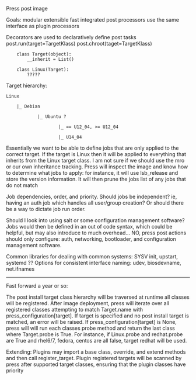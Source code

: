 Press post image

Goals:
	modular
	extensible
	fast
	integrated post processors use the same interface as plugin processors

Decorators are used to declaratively define post tasks
	post.run(target=TargetKlass)
	post.chroot(taget=TargetKlass)

		class Target(object):
			__inherit = List()

		class Linux(Target):
			?????


Target hierarchy:

	Linux
	
		|_ Debian
		
				|_ Ubuntu ?
				
						|_ == U12_04, >= U12_04
						
						|_ U14_04 



Essentially we want to be able to define jobs that are only applied to the correct target. If the target is Linux then
it will be applied to everything that inherits from the Linux target class. I am not sure if we should use the mro or
our own inheritance tracking. Press will inspect the image and know how to determine what jobs to apply: for instance,
it will use lsb_release and store the version information. It will then prune the jobs list of any jobs that do not
match

Job dependencies, order, and priority. Should jobs be independent? ie, having an auth job which handles all user/group
creation? Or should there be a way to dictate job run order.

Should I look into using salt or some configuration management software? Jobs would then be defined in an out of code
syntax, which could be helpful, but may also introduce to much overhead... NO, press post actions should only 
configure: auth, networking, bootloader, and configuration management software. 

Common libraries for dealing with common systems: SYSV init, upstart, systemd ??
Options for consistent interface naming: udev, biosdevname, net.ifnames

----

Fast forward a year or so:

The post install target class hierarchy will be traversed at runtime all classes will be registered. After image
deployment, press will iterate over all registered classes attempting to match Target.name with
press_configuration[target]. If target is specified and no post install target is matched, an error will be raised.
If press_configuration[target] is None, press will will run each classes probe method and return the last class where
Target.probe is True. For instance, if Linux.probe and redhat.probe are True and rhel6/7, fedora, centos are all false,
target redhat will be used.

Extending:
Plugins may import a base class, override, and extend methods and then call register_target. Plugin registered targets
will be scanned by press after supported target classes, ensuring that the plugin classes have priority

